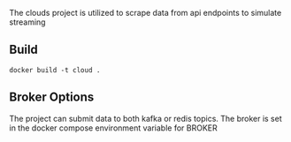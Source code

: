 The clouds project is utilized to scrape data from api endpoints to simulate streaming

## Build
```
docker build -t cloud .
```

## Broker Options
The project can submit data to both kafka or redis topics. The broker is set in the docker compose environment variable for BROKER
